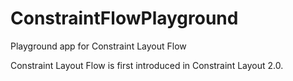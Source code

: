 # ConstraintFlowPlayground
Playground app for Constraint Layout Flow

Constraint Layout Flow is first introduced in Constraint Layout 2.0.
